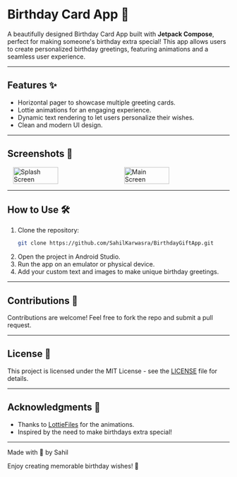# Birthday Card App 🎉

A beautifully designed Birthday Card App built with **Jetpack Compose**, perfect for making someone's birthday extra special! This app allows users to create personalized birthday greetings, featuring animations and a seamless user experience.

---

## Features ✨
- Horizontal pager to showcase multiple greeting cards.
- Lottie animations for an engaging experience.
- Dynamic text rendering to let users personalize their wishes.
- Clean and modern UI design.

---

## Screenshots 📸


<div style="display: flex; justify-content: space-around;">
  <img src="https://github.com/user-attachments/assets/75c0a433-c3af-48b9-b10a-c728decf2305" alt="Splash Screen" width="45%" />
  <img src="https://github.com/user-attachments/assets/b29af1a7-5327-41f3-bc88-0790268a1063" alt="Main Screen" width="45%" />
</div>

---

## How to Use 🛠️
1. Clone the repository:
   ```bash
   git clone https://github.com/SahilKarwasra/BirthdayGiftApp.git
   ```
2. Open the project in Android Studio.
3. Run the app on an emulator or physical device.
4. Add your custom text and images to make unique birthday greetings.

---

## Contributions 🤝
Contributions are welcome! Feel free to fork the repo and submit a pull request.

---

## License 📜
This project is licensed under the MIT License - see the [LICENSE](./LICENSE) file for details.

---

## Acknowledgments 🙌
- Thanks to [LottieFiles](https://lottiefiles.com/) for the animations.
- Inspired by the need to make birthdays extra special!

---
Made with 💖 by Sahil

Enjoy creating memorable birthday wishes! 🎂
